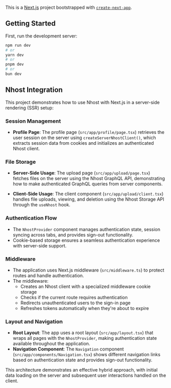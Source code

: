 This is a [Next.js](https://nextjs.org) project bootstrapped with [`create-next-app`](https://nextjs.org/docs/app/api-reference/cli/create-next-app).

## Getting Started

First, run the development server:

```bash
npm run dev
# or
yarn dev
# or
pnpm dev
# or
bun dev
```

## Nhost Integration

This project demonstrates how to use Nhost with Next.js in a server-side rendering (SSR) setup:

### Session Management

- **Profile Page**: The profile page (`src/app/profile/page.tsx`) retrieves the user session on the server using `createServerNhostClient()`, which extracts session data from cookies and initializes an authenticated Nhost client.

### File Storage

- **Server-Side Usage**: The upload page (`src/app/upload/page.tsx`) fetches files on the server using the Nhost GraphQL API, demonstrating how to make authenticated GraphQL queries from server components.

- **Client-Side Usage**: The client component (`src/app/upload/client.tsx`) handles file uploads, viewing, and deletion using the Nhost Storage API through the `useNhost` hook.

### Authentication Flow

- The `NhostProvider` component manages authentication state, session syncing across tabs, and provides sign-out functionality.
- Cookie-based storage ensures a seamless authentication experience with server-side support.

### Middleware

- The application uses Next.js middleware (`src/middleware.ts`) to protect routes and handle authentication.
- The middleware:
  - Creates an Nhost client with a specialized middleware cookie storage
  - Checks if the current route requires authentication
  - Redirects unauthenticated users to the sign-in page
  - Refreshes tokens automatically when they're about to expire

### Layout and Navigation

- **Root Layout**: The app uses a root layout (`src/app/layout.tsx`) that wraps all pages with the `NhostProvider`, making authentication state available throughout the application.
- **Navigation Component**: The `Navigation` component (`src/app/components/Navigation.tsx`) shows different navigation links based on authentication state and provides sign-out functionality.

This architecture demonstrates an effective hybrid approach, with initial data loading on the server and subsequent user interactions handled on the client.